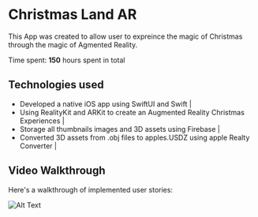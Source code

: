 # Christmas Land AR

This App was created to allow user to expreince the magic of Christmas through the magic of Agmented Reality.

Time spent: **150** hours spent in total

## Technologies used

- Developed a native iOS app using SwiftUI and Swift |
- Using RealityKit and ARKit to create an Augmented Reality Christmas Experiences |
- Storage all thumbnails images and 3D assets using Firebase |
- Converted 3D assets from .obj files to apples.USDZ using apple Realty Converter |

## Video Walkthrough

Here's a walkthrough of implemented user stories:

![Alt Text](http://g.recordit.co/QMz8tuf86p.gif)


